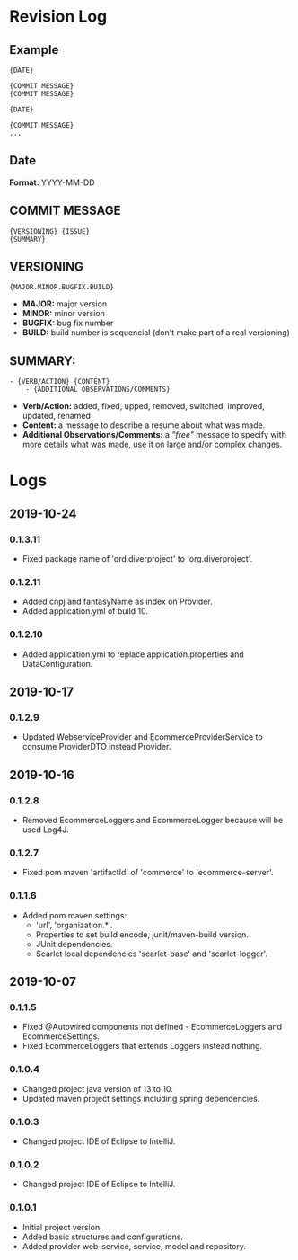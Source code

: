 # Revision Log

## Example

```
{DATE}

{COMMIT MESSAGE}
{COMMIT MESSAGE}

{DATE}

{COMMIT MESSAGE}
...
```

## Date

**Format:** YYYY-MM-DD

## COMMIT MESSAGE

```
{VERSIONING} {ISSUE}
{SUMMARY}
```

## VERSIONING

```
{MAJOR.MINOR.BUGFIX.BUILD}
```

- **MAJOR:** major version
- **MINOR:** minor version
- **BUGFIX:** bug fix number
- **BUILD:** build number is sequencial (don't make part of a real versioning)

## SUMMARY:

```
- {VERB/ACTION} {CONTENT}
	- {ADDITIONAL OBSERVATIONS/COMMENTS}
```

- **Verb/Action:** added, fixed, upped, removed, switched, improved, updated, renamed
- **Content:** a message to describe a resume about what was made.
- **Additional Observations/Comments:** a *"free"* message to specify with more details what was made, use it on large and/or complex changes.

# Logs

## 2019-10-24

### 0.1.3.11
- Fixed package name of 'ord.diverproject' to 'org.diverproject'.

### 0.1.2.11
- Added cnpj and fantasyName as index on Provider.
- Added application.yml of build 10.

### 0.1.2.10
- Added application.yml to replace application.properties and DataConfiguration.

## 2019-10-17

### 0.1.2.9
- Updated WebserviceProvider and EcommerceProviderService to consume ProviderDTO instead Provider.

## 2019-10-16

### 0.1.2.8
- Removed EcommerceLoggers and EcommerceLogger because will be used Log4J.

### 0.1.2.7
- Fixed pom maven 'artifactId' of 'commerce' to 'ecommerce-server'.

### 0.1.1.6
- Added pom maven settings:
    - 'url', 'organization.*'.
    - Properties to set build encode, junit/maven-build version.
    - JUnit dependencies.
    - Scarlet local dependencies 'scarlet-base' and 'scarlet-logger'.

## 2019-10-07

### 0.1.1.5
- Fixed @Autowired components not defined - EcommerceLoggers and EcommerceSettings.
- Fixed EcommerceLoggers that extends Loggers<EcommerceLogger> instead nothing.

### 0.1.0.4
- Changed project java version of 13 to 10.
- Updated maven project settings including spring dependencies.

### 0.1.0.3
- Changed project IDE of Eclipse to IntelliJ.

### 0.1.0.2
- Changed project IDE of Eclipse to IntelliJ.

### 0.1.0.1
- Initial project version.
- Added basic structures and configurations.
- Added provider web-service, service, model and repository.
